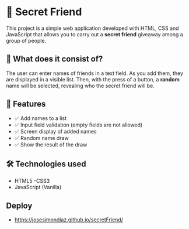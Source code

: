 # 🎁 Secret Friend

This project is a simple web application developed with HTML, CSS and JavaScript that allows you to carry out a **secret friend** giveaway among a group of people.

## 🧠 What does it consist of?

The user can enter names of friends in a text field. As you add them, they are displayed in a visible list. Then, with the press of a button, a **random** name will be selected, revealing who the secret friend will be.

## 🚀 Features

- ✅ Add names to a list
- ✅ Input field validation (empty fields are not allowed)
- ✅ Screen display of added names
- ✅ Random name draw
- ✅ Show the result of the draw

## 🛠 Technologies used

- HTML5
-CSS3
- JavaScript (Vanilla)

## Deploy
- https://josesimondiaz.github.io/secretFriend/
